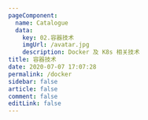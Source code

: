 ```yaml
---
pageComponent:
  name: Catalogue
  data:
    key: 02.容器技术
    imgUrl: /avatar.jpg
    description: Docker 及 K8s 相关技术
title: 容器技术
date: 2020-07-07 17:07:28
permalink: /docker
sidebar: false
article: false
comment: false
editLink: false
---
```

